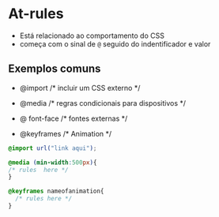 # At-rules

* Está relacionado ao comportamento do CSS
* começa com o sinal de `@` seguido do indentificador e valor

## Exemplos comuns

- @import /* incluir um CSS externo */

- @media /* regras condicionais para dispositivos */

- @ font-face /* fontes externas */

- @keyframes /* Animation */

```css
@import url("link aqui");

@media (min-width:500px){
/* rules  here */
}

@keyframes nameofanimation{
  /* rules here */
}
```